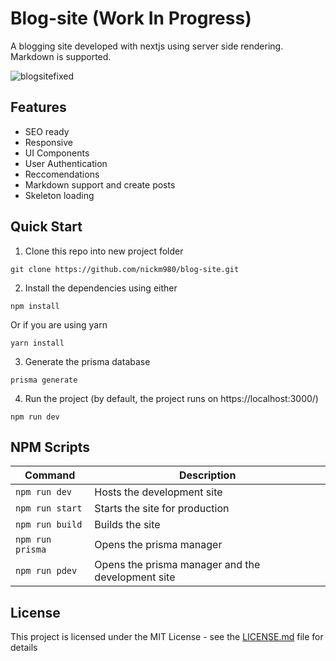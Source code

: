 # Blog-site (Work In Progress)
A blogging site developed with nextjs using server side rendering. Markdown is supported.

![blogsitefixed](https://user-images.githubusercontent.com/81270095/121460732-75d53700-c97b-11eb-9d25-da0a65fbd6de.png)

## Features

- SEO ready
- Responsive 
- UI Components
- User Authentication
- Reccomendations
- Markdown support and create posts
- Skeleton loading

## Quick Start

1. Clone this repo into new project folder
```
git clone https://github.com/nickm980/blog-site.git
```

2. Install the dependencies using either 
 
``` 
npm install 
``` 

Or if you are using yarn

``` 
yarn install 
```

3. Generate the prisma database
```
prisma generate
```

4. Run the project (by default, the project runs on https://localhost:3000/)

```
npm run dev
```

## NPM Scripts
| Command | Description |
| --- | --- |
| `npm run dev` | Hosts the development site |
| `npm run start` | Starts the site for production |
| `npm run build` | Builds the site |
| `npm run prisma` | Opens the prisma manager |
| `npm run pdev` | Opens the prisma manager and the development site |


## License
This project is licensed under the MIT License - see the [LICENSE.md](https://github.com/nickm980/blog-site/blob/main/LICENSE) file for details
